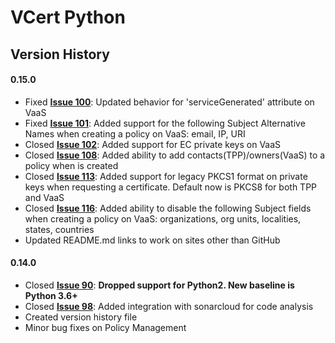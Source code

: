 # VCert Python

## Version History

#### 0.15.0
* Fixed **[Issue 100](https://github.com/Venafi/vcert-python/issues/100)**: Updated behavior for 'serviceGenerated' attribute on VaaS
* Fixed **[Issue 101](https://github.com/Venafi/vcert-python/issues/101)**: Added support for the following Subject Alternative Names when creating a policy on VaaS: email, IP, URI
* Closed **[Issue 102](https://github.com/Venafi/vcert-python/issues/102)**: Added support for EC private keys on VaaS
* Closed **[Issue 108](https://github.com/Venafi/vcert-python/issues/108)**: Added ability to add contacts(TPP)/owners(VaaS) to a policy when is created
* Closed **[Issue 113](https://github.com/Venafi/vcert-python/issues/113)**: Added support for legacy PKCS1 format on private keys when requesting a certificate. Default now is PKCS8 for both TPP and VaaS
* Closed **[Issue 116](https://github.com/Venafi/vcert-python/issues/116)**: Added ability to disable the following Subject fields when creating a policy on VaaS: organizations, org units, localities, states, countries
* Updated README.md links to work on sites other than GitHub
#### 0.14.0
* Closed **[Issue 90](https://github.com/Venafi/vcert-python/issues/90)**: **Dropped support for Python2. New baseline is Python 3.6+**
* Closed **[Issue 98](https://github.com/Venafi/vcert-python/issues/98)**: Added integration with sonarcloud for code analysis
* Created version history file
* Minor bug fixes on Policy Management

